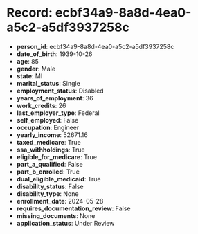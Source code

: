 # Record: ecbf34a9-8a8d-4ea0-a5c2-a5df3937258c

- **person_id**: ecbf34a9-8a8d-4ea0-a5c2-a5df3937258c
- **date_of_birth**: 1939-10-26
- **age**: 85
- **gender**: Male
- **state**: MI
- **marital_status**: Single
- **employment_status**: Disabled
- **years_of_employment**: 36
- **work_credits**: 26
- **last_employer_type**: Federal
- **self_employed**: False
- **occupation**: Engineer
- **yearly_income**: 52671.16
- **taxed_medicare**: True
- **ssa_withholdings**: True
- **eligible_for_medicare**: True
- **part_a_qualified**: False
- **part_b_enrolled**: True
- **dual_eligible_medicaid**: True
- **disability_status**: False
- **disability_type**: None
- **enrollment_date**: 2024-05-28
- **requires_documentation_review**: False
- **missing_documents**: None
- **application_status**: Under Review